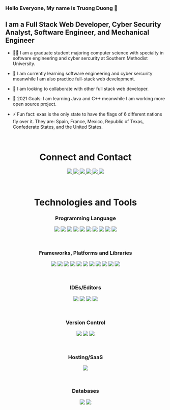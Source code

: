 ### Hello Everyone, My name is Truong Duong 👋

## I am a Full Stack Web Developer, Cyber Security Analyst, Software Engineer, and Mechanical Engineer

- 👨‍🎓 I am a graduate student majoring computer science with specialty in software engineering and cyber sercurity at Southern Methodist University.

- 🌱 I am currently learning software engineering and cyber sercurity meanwhile I am also practice full-stack web development.

- 👯 I am looking to collaborate with other full stack web developer.

- 🥅 2021 Goals: I am learning Java and C++ meanwhile I am working more open source project.

- ⚡ Fun fact: exas is the only state to have the flags of 6 different nations fly over it. They are: Spain, France, Mexico, Republic of Texas, Confederate States, and the United States.

<br>

<h1 align="center">Connect and Contact</h1>

<p align="center" >
<a href="https://truong-duong.github.io/Stage-2-Professional-Portfolio/">
 <img  src="https://img.shields.io/badge/Truong Duong-%23000000.svg?style=for-the-badge&logo=firefox&logoColor=#FF7139"/>
</a>
<a href="mailto: truong.duong1908@gmail.com">
 <img  src="https://img.shields.io/badge/Truong Duong-D14836?style=for-the-badge&logo=gmail&logoColor=white"/>
</a>
<a href="https://www.linkedin.com/in/truongduong/">
 <img src="https://img.shields.io/badge/Truong Duong-%230077B5.svg?style=for-the-badge&logo=linkedin&logoColor=white"/>
</a>
<a href="https://www.facebook.com/TruongxDuong/">
 <img src="https://img.shields.io/badge/Truong Duong-%231877F2.svg?style=for-the-badge&logo=Facebook&logoColor=white"/>
</a>
<a href="https://www.instagram.com/truongxduong/">
 <img src="https://img.shields.io/badge/Truong Duong-%23E4405F.svg?style=for-the-badge&logo=Instagram&logoColor=white"/>
</a>
<a href="https://twitter.com/Truong_X_Duong">
 <img src="https://img.shields.io/badge/Truong Duong-%231DA1F2.svg?style=for-the-badge&logo=Twitter&logoColor=white"/>
</a>
</p>

<br>

<h1 align="center">Technologies and Tools</h1>

<h3 align="center">Programming Language</h3>
<p align="center">
<img src="https://img.shields.io/badge/c-%2300599C.svg?style=for-the-badge&logo=c&logoColor=white"/>
<img src="https://img.shields.io/badge/c++-%2300599C.svg?style=for-the-badge&logo=c%2B%2B&logoColor=white"/>
<img src="https://img.shields.io/badge/css3-%231572B6.svg?style=for-the-badge&logo=css3&logoColor=white"/>
<img src="https://img.shields.io/badge/-GraphQL-E10098?style=for-the-badge&logo=graphql&logoColor=white"/>
<img src="https://img.shields.io/badge/html5-%23E34F26.svg?style=for-the-badge&logo=html5&logoColor=white"/>
<img src="https://img.shields.io/badge/java-%23ED8B00.svg?style=for-the-badge&logo=java&logoColor=white"/>
<img src="https://img.shields.io/badge/javascript-%23323330.svg?style=for-the-badge&logo=javascript&logoColor=%23F7DF1E"/>
<img src="https://img.shields.io/badge/php-%23777BB4.svg?style=for-the-badge&logo=php&logoColor=white"/>
<img src="https://img.shields.io/badge/python-3670A0?style=for-the-badge&logo=python&logoColor=ffdd54"/>
<img src="https://img.shields.io/badge/swift-F54A2A?style=for-the-badge&logo=swift&logoColor=white"/>
</p>

<br>

<h3 align="center">Frameworks, Platforms and Libraries</h3>
<p align="center">
<img src="https://img.shields.io/badge/-ApolloGraphQL-311C87?style=for-the-badge&logo=apollo-graphql"/>
<img src="https://img.shields.io/badge/bootstrap-%23563D7C.svg?style=for-the-badge&logo=bootstrap&logoColor=white"/>
<img src="https://img.shields.io/badge/express.js-%23404d59.svg?style=for-the-badge&logo=express&logoColor=%2361DAFB"/>
<img src="https://img.shields.io/badge/Insomnia-black?style=for-the-badge&logo=insomnia&logoColor=5849BE"/>
<img src="https://img.shields.io/badge/jquery-%230769AD.svg?style=for-the-badge&logo=jquery&logoColor=white"/>
<img src="https://img.shields.io/badge/NPM-%23000000.svg?style=for-the-badge&logo=npm&logoColor=white"/>
<img src="https://img.shields.io/badge/node.js-6DA55F?style=for-the-badge&logo=node.js&logoColor=white"/>
<img src="https://img.shields.io/badge/react-%2320232a.svg?style=for-the-badge&logo=react&logoColor=%2361DAFB"/>
<img src="https://img.shields.io/badge/react_native-%2320232a.svg?style=for-the-badge&logo=react&logoColor=%2361DAFB"/>
<img src="https://img.shields.io/badge/React_Router-CA4245?style=for-the-badge&logo=react-router&logoColor=white"/>
<img src="https://img.shields.io/badge/redux-%23593d88.svg?style=for-the-badge&logo=redux&logoColor=white"/>
</p>

<br>

<h3 align="center">IDEs/Editors</h3>
<p align="center">
<img src="https://img.shields.io/badge/pycharm-143?style=for-the-badge&logo=pycharm&logoColor=black&color=black&labelColor=green"/>
<img src="https://img.shields.io/badge/Visual%20Studio%20Code-0078d7.svg?style=for-the-badge&logo=visual-studio-code&logoColor=white"/>
<img src="https://img.shields.io/badge/Visual%20Studio-5C2D91.svg?style=for-the-badge&logo=visual-studio&logoColor=white"/>
<img src="https://img.shields.io/badge/Xcode-007ACC?style=for-the-badge&logo=Xcode&logoColor=white"/>
</p>

<br>

<h3 align="center">Version Control</h3>
<p align="center">
<img src="https://img.shields.io/badge/git-%23F05033.svg?style=for-the-badge&logo=git&logoColor=white"/>
<img src="https://img.shields.io/badge/github-%23121011.svg?style=for-the-badge&logo=github&logoColor=white"/>
<img src="https://img.shields.io/badge/gitlab-%23181717.svg?style=for-the-badge&logo=gitlab&logoColor=white"/>
</p>

<br>

<h3 align="center">Hosting/SaaS</h3>
<p align="center">
<img src="https://img.shields.io/badge/heroku-%23430098.svg?style=for-the-badge&logo=heroku&logoColor=white"/>
</p>

<br>

<h3 align="center">Databases</h3>
<p align="center">
<img src="https://img.shields.io/badge/MongoDB-%234ea94b.svg?style=for-the-badge&logo=mongodb&logoColor=white"/>
<img src="https://img.shields.io/badge/mysql-%2300f.svg?style=for-the-badge&logo=mysql&logoColor=white"/>
</p>
<!--
Notes: Sites for Future Development
Badges: https://github.com/Ileriayo/markdown-badges
 -->